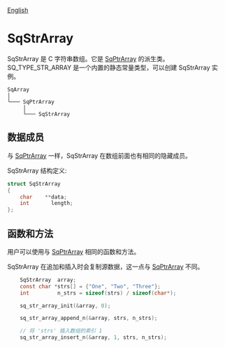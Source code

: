 [English](SqStrArray.md)

# SqStrArray

SqStrArray 是 C 字符串数组。它是 [SqPtrArray](SqPtrArray.cn.md) 的派生类。  
SQ_TYPE_STR_ARRAY 是一个内置的静态常量类型，可以创建 SqStrArray 实例。

	SqArray
	│
	└─── SqPtrArray
	     │
	     └─── SqStrArray

## 数据成员

与 [SqPtrArray](SqPtrArray.cn.md) 一样，SqStrArray 在数组前面也有相同的隐藏成员。  
  
SqStrArray 结构定义:

```c
struct SqStrArray
{
	char    **data;
	int       length;
};
```

## 函数和方法

用户可以使用与 [SqPtrArray](SqPtrArray.cn.md) 相同的函数和方法。  
  
SqStrArray 在追加和插入时会复制源数据，这一点与 [SqPtrArray](SqPtrArray.cn.md) 不同。

```c
	SqStrArray  array;
	const char *strs[] = {"One", "Two", "Three"};
	int         n_strs = sizeof(strs) / sizeof(char*);

	sq_str_array_init(&array, 0);

	sq_str_array_append_n(&array, strs, n_strs);

	// 将 'strs' 插入数组的索引 1
	sq_str_array_insert_n(&array, 1, strs, n_strs);
```
